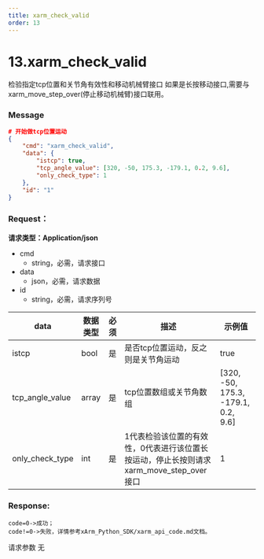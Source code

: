 ```yaml
---
title: xarm_check_valid
order: 13
---
```

# 13.xarm_check_valid
检验指定tcp位置和关节角有效性和移动机械臂接口
如果是长按移动接口,需要与xarm_move_step_over(停止移动机械臂)接口联用。

### **Message**
```json
# 开始做tcp位置运动
{
    "cmd": "xarm_check_valid",
    "data": {
        "istcp": true,
        "tcp_angle_value": [320, -50, 175.3, -179.1, 0.2, 9.6],
        "only_check_type": 1
    },
    "id": "1"
}
```

### Request：
**请求类型：Application/json**
* cmd
  * string，必需，请求接口
* data
  * json，必需，请求数据
* id
  * string，必需，请求序列号



| data  | 数据类型  | 必须 | 描述 | 示例值                                 |
|-------|-------|----|----|-------------------------------------|
| istcp | bool  | 是  |  是否tcp位置运动，反之则是关节角运动   | true                                |
|    tcp_angle_value   | array | 是  |  tcp位置数组或关节角数组  | [320, -50, 175.3, -179.1, 0.2, 9.6] |
|    only_check_type   | int   | 是  |  1代表检验该位置的有效性，0代表进行该位置长按运动，停止长按则请求xarm_move_step_over接口  | 1                                   |

### Response:
```
code=0->成功；
code!=0->失败，详情参考xArm_Python_SDK/xarm_api_code.md文档。
```
请求参数
无